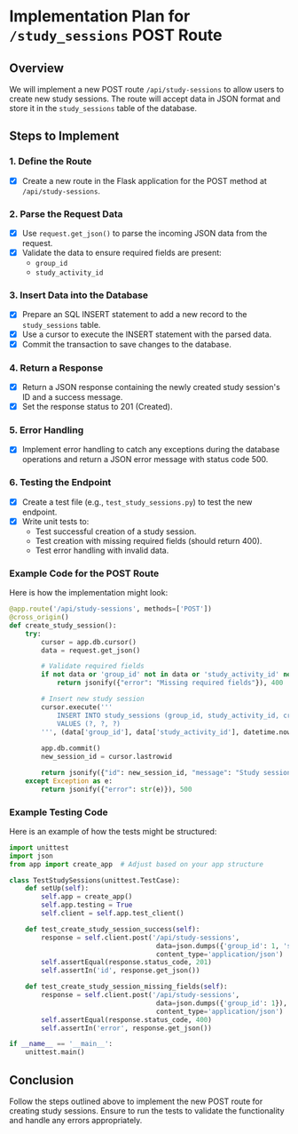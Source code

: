 # Implementation Plan for `/study_sessions` POST Route

## Overview
We will implement a new POST route `/api/study-sessions` to allow users to create new study sessions. The route will accept data in JSON format and store it in the `study_sessions` table of the database.

## Steps to Implement

### 1. Define the Route
- [x] Create a new route in the Flask application for the POST method at `/api/study-sessions`.

### 2. Parse the Request Data
- [x] Use `request.get_json()` to parse the incoming JSON data from the request.
- [x] Validate the data to ensure required fields are present:
  - `group_id`
  - `study_activity_id`
  
### 3. Insert Data into the Database
- [x] Prepare an SQL INSERT statement to add a new record to the `study_sessions` table.
- [x] Use a cursor to execute the INSERT statement with the parsed data.
- [x] Commit the transaction to save changes to the database.

### 4. Return a Response
- [x] Return a JSON response containing the newly created study session's ID and a success message.
- [x] Set the response status to 201 (Created).

### 5. Error Handling
- [x] Implement error handling to catch any exceptions during the database operations and return a JSON error message with status code 500.

### 6. Testing the Endpoint
- [x] Create a test file (e.g., `test_study_sessions.py`) to test the new endpoint.
- [x] Write unit tests to:
  - Test successful creation of a study session.
  - Test creation with missing required fields (should return 400).
  - Test error handling with invalid data.

### Example Code for the POST Route
Here is how the implementation might look:

```python
@app.route('/api/study-sessions', methods=['POST'])
@cross_origin()
def create_study_session():
    try:
        cursor = app.db.cursor()
        data = request.get_json()

        # Validate required fields
        if not data or 'group_id' not in data or 'study_activity_id' not in data:
            return jsonify({"error": "Missing required fields"}), 400

        # Insert new study session
        cursor.execute('''
            INSERT INTO study_sessions (group_id, study_activity_id, created_at)
            VALUES (?, ?, ?)
        ''', (data['group_id'], data['study_activity_id'], datetime.now()))
        
        app.db.commit()
        new_session_id = cursor.lastrowid

        return jsonify({"id": new_session_id, "message": "Study session created successfully"}), 201
    except Exception as e:
        return jsonify({"error": str(e)}), 500
```

### Example Testing Code
Here is an example of how the tests might be structured:

```python
import unittest
import json
from app import create_app  # Adjust based on your app structure

class TestStudySessions(unittest.TestCase):
    def setUp(self):
        self.app = create_app()
        self.app.testing = True
        self.client = self.app.test_client()

    def test_create_study_session_success(self):
        response = self.client.post('/api/study-sessions', 
                                     data=json.dumps({'group_id': 1, 'study_activity_id': 1}),
                                     content_type='application/json')
        self.assertEqual(response.status_code, 201)
        self.assertIn('id', response.get_json())

    def test_create_study_session_missing_fields(self):
        response = self.client.post('/api/study-sessions', 
                                     data=json.dumps({'group_id': 1}),
                                     content_type='application/json')
        self.assertEqual(response.status_code, 400)
        self.assertIn('error', response.get_json())

if __name__ == '__main__':
    unittest.main()
```

## Conclusion
Follow the steps outlined above to implement the new POST route for creating study sessions. Ensure to run the tests to validate the functionality and handle any errors appropriately.

```
